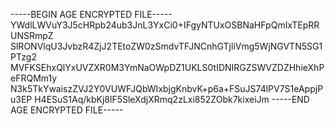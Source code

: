 -----BEGIN AGE ENCRYPTED FILE-----
YWdlLWVuY3J5cHRpb24ub3JnL3YxCi0+IFgyNTUxOSBNaHFpQmIxTEpRRUNSRmpZ
SlRONVlqU3JvbzR4ZjJ2TEtoZW0zSmdvTFJNCnhGTjliVmg5WjNGVTN5SG1PTzg2
MVFKSEhxQlYxUVZXR0M3YmNaOWpDZ1UKLS0tIDNIRGZSWVZDZHhieXhPeFRQMm1y
N3k5TkYwaiszZVJ2Y0VUWFJQbWIxbjgKnbvK+p6a+FSuJS74lPV7S1eAppjPu3EP
H4ESuS1Aq/kbKj8lF5SleXdjXRmq2zLxi852ZObk7kixeiJm
-----END AGE ENCRYPTED FILE-----
